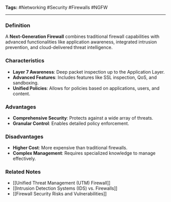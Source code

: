 **Tags:** #Networking #Security #Firewalls #NGFW

---

### **Definition**

A **Next-Generation Firewall** combines traditional firewall capabilities with advanced functionalities like application awareness, integrated intrusion prevention, and cloud-delivered threat intelligence.

### **Characteristics**

- **Layer 7 Awareness**: Deep packet inspection up to the Application Layer.
- **Advanced Features**: Includes features like SSL inspection, QoS, and sandboxing.
- **Unified Policies**: Allows for policies based on applications, users, and content.

### **Advantages**

- **Comprehensive Security**: Protects against a wide array of threats.
- **Granular Control**: Enables detailed policy enforcement.

### **Disadvantages**

- **Higher Cost**: More expensive than traditional firewalls.
- **Complex Management**: Requires specialized knowledge to manage effectively.

### **Related Notes**

- [[Unified Threat Management (UTM) Firewall]]
- [[Intrusion Detection Systems (IDS) vs. Firewalls]]
- [[Firewall Security Risks and Vulnerabilities]]